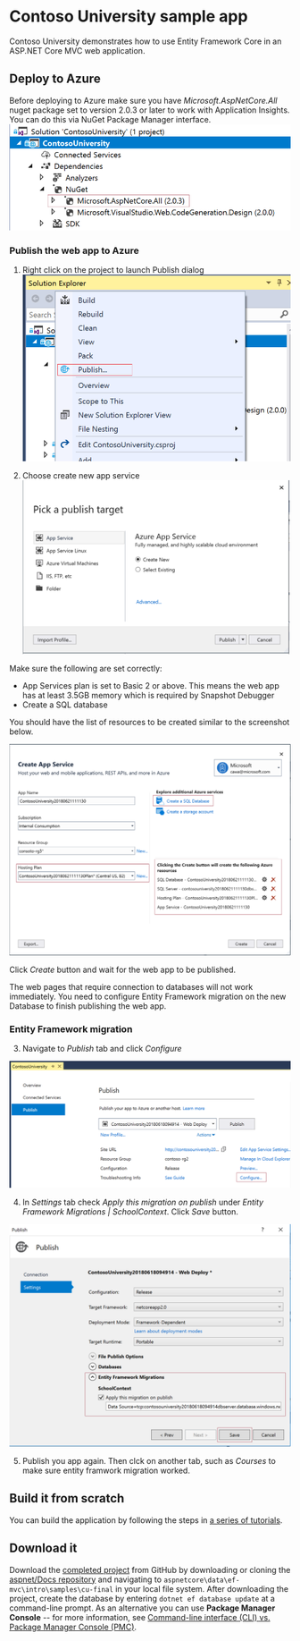 # Contoso University sample app

Contoso University demonstrates how to use Entity Framework Core in an
ASP.NET Core MVC web application.

## Deploy to Azure
Before deploying to Azure make sure you have *Microsoft.AspNetCore.All* nuget package set to version 2.0.3 or later to work with Application Insights. You can do this via NuGet Package Manager interface.
![Upgrade your NuGet package](./media/aspnetcore_nuget.png)

### Publish the web app to Azure
1. Right click on the project to launch Publish dialog
![launch publish dialog](./media/launch_publishdialog.png)

2. Choose create new app service
![create new appservice](./media/create_new_appservice1.png)

Make sure the following are set correctly:
* App Services plan is set to Basic 2 or above. This means the web app has at least 3.5GB memory which is required by Snapshot Debugger
* Create a SQL database

You should have the list of resources to be created similar to the screenshot below.


![create Azure resources](./media/create_azure_resources.png)

Click *Create* button and wait for the web app to be published.

The web pages that require connection to databases will not work immediately. You need to configure Entity Framework migration on the new Database to finish publishing the web app.

### Entity Framework migration

3. Navigate to *Publish* tab and click *Configure*

![Configure publish profile](./media/configure_publishprofile.png)

4. In *Settings* tab check *Apply this migration on publish* under *Entity Framework Migrations | SchoolContext*. Click *Save* button.

![Apply Entity Framework migration](./media/apply_efmigration.png)

5. Publish you app again. Then clck on another tab, such as *Courses* to make sure entity framwork migration worked.

## Build it from scratch

You can build the application by following the steps in [a series of tutorials](https://docs.microsoft.com/aspnet/core/data/ef-mvc/intro).

## Download it

Download the [completed project](https://github.com/aspnet/Docs/tree/master/aspnetcore/data/ef-mvc/intro/samples/cu-final) from GitHub by downloading or cloning the [aspnet/Docs repository](https://github.com/aspnet/Docs) and navigating to `aspnetcore\data\ef-mvc\intro\samples\cu-final` in your local file system.  After downloading the project, create the database by entering `dotnet ef database update` at a command-line prompt. As an alternative you can use **Package Manager Console** -- for more information, see [Command-line interface (CLI) vs. Package Manager Console (PMC)](https://docs.microsoft.com/aspnet/core/data/ef-mvc/migrations#command-line-interface-cli-vs-package-manager-console-pmc).
